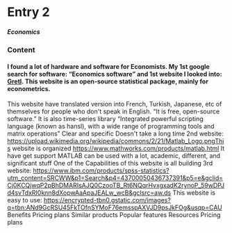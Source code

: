 # Entry 2
##### Economics

### Content

#### I found a lot of hardware and software for Economists. My 1st google search for software: “Economics software” and 1st website I looked into: [Gretl](https://gretl.sourceforge.net/). This website is an open-source statistical package, mainly for econometrics.
This website have translated version into French, Turkish, Japanese, etc of themselves for people who don't speak in English.
“It is free, open-source software.”
It is also time-series library
“Integrated powerful scripting language (known as hansl), with a wide range of programming tools and matrix operations”
Clear and specific
Doesn't take a long time
2nd website: https://upload.wikimedia.org/wikipedia/commons/2/21/Matlab_Logo.pngThis website is organized https://www.mathworks.com/products/matlab.html
It have get support 
MATLAB can be used with a lot, academic, different, and significant stuff
One of the Capabilities of this website is all building 
3rd website: https://www.ibm.com/products/spss-statistics?utm_content=SRCWW&p1=Search&p4=43700050436737391&p5=e&gclid=Cj0KCQjwqP2pBhDMARIsAJQ0CzooTB_Rt6NQqrHvxgxadK2rynoP_59wDPJd4svTdxRI0knn8dXopwAaApaJEALw_wcB&gclsrc=aw.ds
This website is easy to use: https://encrypted-tbn0.gstatic.com/images?q=tbn:ANd9GcRSU45FkTOfnSYMoF76emsspAXVJD9psJkFOg&usqp=CAU
Benefits
Pricing plans
Similar products
Popular features
Resources
Pricing plans



